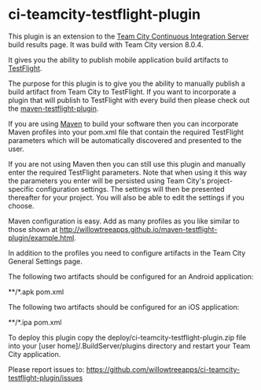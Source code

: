 ci-teamcity-testflight-plugin
=============================

This plugin is an extension to the <a href="http://www.jetbrains.com/teamcity/">Team City Continuous Integration Server</a> build results page.  It was build with Team City version 8.0.4.

It gives you the ability to publish mobile application build artifacts to <a href="https://testflightapp.com">TestFlight</a>.

The purpose for this plugin is to give you the ability to manually publish a build artifact from Team City to TestFlight.  If you want to incorporate a plugin that will publish to TestFlight with every build then please check out the <a href="http://willowtreeapps.github.io/maven-testflight-plugin/index.html">maven-testflight-plugin</a>.

If you are using <a href="http://maven.apache.org/">Maven</a> to build your software then you can incorporate Maven profiles into your pom.xml file that contain the required TestFlight parameters which will be automatically discovered and presented to the user.

If you are not using Maven then you can still use this plugin and manually enter the required TestFlight parameters.  Note that when using it this way the parameters you enter will be persisted using Team City's project-specific configuration settings.  The settings will then be presented thereafter for your project.  You will also be able to edit the settings if you choose.

Maven configuration is easy.  Add as many profiles as you like similar to those shown at <a href="http://willowtreeapps.github.io/maven-testflight-plugin/example.html">http://willowtreeapps.github.io/maven-testflight-plugin/example.html</a>.

In addition to the profiles you need to configure artifacts in the Team City General Settings page.

The following two artifacts should be configured for an Android application:

**/*.apk
pom.xml

The following two artifacts should be configured for an iOS application:

**/*.ipa
pom.xml

To deploy this plugin copy the deploy/ci-teamcity-testflight-plugin.zip file into your [user home]/.BuildServer/plugins directory and restart your Team City application.

Please report issues to:  https://github.com/willowtreeapps/ci-teamcity-testflight-plugin/issues